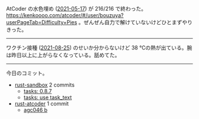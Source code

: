 AtCoder の水色埋め ([2021-05-17]) が 216/216 で終わった。 <https://kenkoooo.com/atcoder/#/user/bouzuya?userPageTab=Difficulty+Pies> 。ぜんぜん自力で解けていないけどひとまずやりきった。

---

ワクチン接種 ([2021-08-25]) のせいか分からないけど 38 ℃の熱が出ている。腕は昨日以上に上がらなくなっている。舐めてた。

---

今日のコミット。

- [rust-sandbox](https://github.com/bouzuya/rust-sandbox) 2 commits
  - [tasks: 0.8.7](https://github.com/bouzuya/rust-sandbox/commit/02f9279a60dbbfe3c97d8cef8fafa8fca028aec9)
  - [tasks: use task_text](https://github.com/bouzuya/rust-sandbox/commit/8f8fc487219d6b04837c7463f071e498e659bac6)
- [rust-atcoder](https://github.com/bouzuya/rust-atcoder) 1 commit
  - [agc046 b](https://github.com/bouzuya/rust-atcoder/commit/73765bfaae492d09d8b8209a93ceee7ebac5349b)

[2021-05-17]: https://blog.bouzuya.net/2021/05/17/
[2021-08-25]: https://blog.bouzuya.net/2021/08/25/
